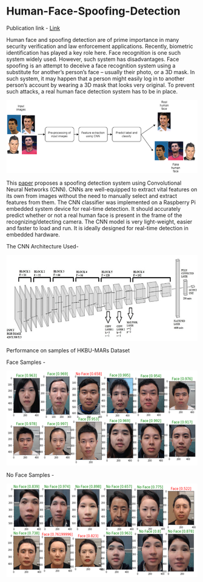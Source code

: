 # Human-Face-Spoofing-Detection

Publication link - [Link](https://ieeexplore.ieee.org/document/9225495)

Human face and spoofing detection are of prime importance in many security verification and law enforcement applications. 
Recently, biometric identification has played a key role here. Face recognition is one such system widely used. However, such system has disadvantages.
Face spoofing is an attempt to deceive a face recognition system using a substitute for another’s person’s face – usually their photo, or a 3D mask.
In such system, it may happen that a person might easily log in to another person’s account by wearing a 3D mask that looks very original.
To prevent such attacks, a real human face detection system has to be in place.

![](https://github.com/sm823zw/Human-Face-Spoofing-Detection/blob/main/Images/Intro.png)

This [paper](https://ieeexplore.ieee.org/document/9225495) proposes a spoofing detection system using Convolutional Neural Networks (CNN). 
CNNs are well-equipped to extract vital features on its own from images without the need to manually select and extract features from them. 
The CNN classifier was implemented on a Raspberry Pi embedded system device for real-time detection. 
It should accurately predict whether or not a real human face is present in the frame of the recognizing/detecting camera.
The CNN model is very light-weight, easier and faster to load and run. It is ideally designed for real-time detection in embedded hardware. 

The CNN Architecture Used- 

![](https://github.com/sm823zw/Human-Face-Spoofing-Detection/blob/main/Images/CNN.jpg)

Performance on samples of HKBU-MARs Dataset

Face Samples -

![Face Samples](https://github.com/sm823zw/Human-Face-Spoofing-Detection/blob/main/Images/Face.png)

No Face Samples - 

![No Face Samples](https://github.com/sm823zw/Human-Face-Spoofing-Detection/blob/main/Images/NoFace.png)
